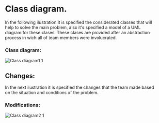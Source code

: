 # Class diagram.
In the following ilustration it is specified the considerated classes that will help to solve the main problem, also it's specified a model of a UML diagram for these clases. These clases are provided after an abstraction process in wich all of team members were involucrated.

### Class diagram:
![Class diagram1 1](https://user-images.githubusercontent.com/86177245/136678272-0cbc437b-03b9-4144-8b40-3aabf6e560c7.png)

## Changes:
In the next ilustration it is specified the changes that the team made based on the situation and conditions of the problem.

### Modifications:
![Class diagram2 1](https://user-images.githubusercontent.com/86177245/143984957-d2314e37-69cc-4a5e-9e62-cd61156b1362.png)
